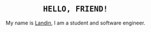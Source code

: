 <h2 align="center">
  <samp>HELLO, FRIEND!</samp>
</h2>

<p align="center">
  My name is <a href="https://www.linkedin.com/in/jsa-alencar">Landin</a>, I am a student and software engineer.
</p>
